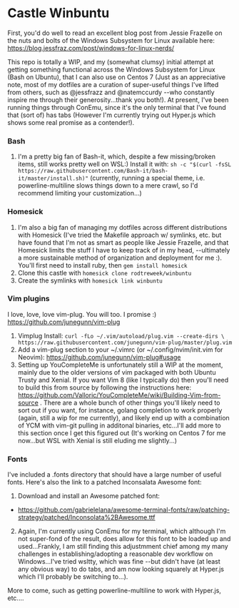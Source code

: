 # Castle Winbuntu

First, you'd do well to read an excellent blog post from Jessie Frazelle on the nuts and bolts of the Windows Subsystem for Linux available here: https://blog.jessfraz.com/post/windows-for-linux-nerds/

This repo is totally a WIP, and my (somewhat clumsy) initial attempt at getting something functional across the Windows Subsystem for Linux (Bash on Ubuntu), that I can also use on Centos 7 (Just as an appreciative note, most of my dotfiles are a curation of super-useful things I've lifted from others, such as @jessfrazz and @natemccurdy --who constantly inspire me through their generosity...thank you both!). At present, I've been running things through ConEmu, since it's the only terminal that I've found that (sort of) has tabs (However I'm currently trying out Hyper.js which shows some real promise as a contender!).

### Bash

1. I'm a pretty big fan of Bash-it, which, despite a few missing/broken items, still works pretty well on WSL:)  Install it with: `sh -c "$(curl -fsSL https://raw.githubusercontent.com/Bash-it/bash-it/master/install.sh)"` (currently, running a special theme, i.e. powerline-multiline slows things down to a mere crawl, so I'd recommend limiting your customization...)


### Homesick

1. I'm also a big fan of managing my dotfiles across different distributions with Homesick (I've tried the Makefile approach w/ symlinks, etc. but have found that I'm not as smart as people like Jessie Frazelle, and that Homesick limits the stuff I have to keep track of in my head, --ultimately a more sustainable method of organization and deployment for me :). You'll first need to install ruby, then `gem install homesick`
1. Clone this castle with `homesick clone rodtreweek/winbuntu`
1. Create the symlinks with `homesick link winbuntu`

### Vim plugins

I love, love, love vim-plug. You will too. I promise :)
https://github.com/junegunn/vim-plug

1. Vimplug Install: `curl -fLo ~/.vim/autoload/plug.vim --create-dirs \
    https://raw.githubusercontent.com/junegunn/vim-plug/master/plug.vim`
1. Add a vim-plug section to your ~/.vimrc (or ~/.config/nvim/init.vim for Neovim):
https://github.com/junegunn/vim-plug#usage
1. Setting up YouCompleteMe is unfortunately still a WIP at the moment, mainly due to the older versions of vim packaged with both Ubuntu Trusty and Xenial. If you want Vim 8 (like I typically do) then you'll need to build this from source by following the instructions here: https://github.com/Valloric/YouCompleteMe/wiki/Building-Vim-from-source . There are a whole bunch of other things you'll likely need to sort out if you want, for instance, golang completion to work properly (again, still a wip for me currently), and likely end up with a combination of YCM with vim-git pulling in additonal binaries, etc...I'll add more to this section once I get this figured out (It's working on Centos 7 for me now...but WSL with Xenial is still eluding me slightly...)
    

### Fonts

I've included a .fonts directory that should have a large number of useful fonts.  Here's also the link to a patched Inconsalata Awesome font:

1. Download and install an Awesome patched font:
  * <https://github.com/gabrielelana/awesome-terminal-fonts/raw/patching-strategy/patched/Inconsolata%2BAwesome.ttf>
2. Again, I'm currently using ConEmu for my terminal, which although I'm not super-fond of the result, does allow for this font to be loaded up and used...Frankly, I am still finding this adjustmment chief among my many challenges in establishing/adopting a reasonable dev workflow on Windows...I've tried wsltty, which was fine --but didn't have (at least any obvious way) to do tabs, and am now looking squarely at Hyper.js which  I'll probably be switching to...).



More to come, such as getting powerline-multiline to work with Hyper.js, etc....

